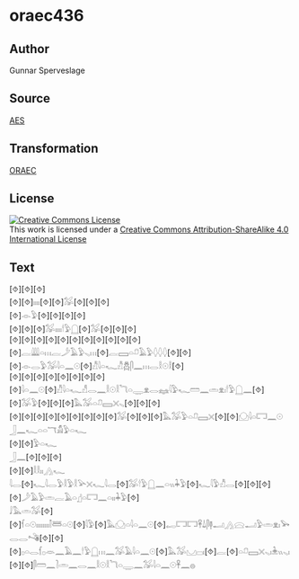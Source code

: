 # oraec436

## Author

Gunnar Sperveslage

## Source

[AES](https://github.com/simondschweitzer/aes)

## Transformation

[ORAEC](https://oraec.github.io/)

## License

<a rel="license" href="http://creativecommons.org/licenses/by-sa/4.0/"><img alt="Creative Commons License" style="border-width:0" src="https://i.creativecommons.org/l/by-sa/4.0/88x31.png" /></a><br />This work is licensed under a <a rel="license" href="http://creativecommons.org/licenses/by-sa/4.0/">Creative Commons Attribution-ShareAlike 4.0 International License</a>

## Text

[⯑][⯑][⯑]<br>
[⯑][⯑]𓏤𓏤𓏤𓏤[⯑][⯑]𓅮[⯑][⯑][⯑]<br>
[⯑]𓁹𓅱[⯑][⯑][⯑][⯑]<br>
[⯑][⯑][⯑]𓅮𓏤𓏤𓏤𓏤𓎗𓅱𓉸[⯑]𓅮[⯑][⯑][⯑]<br>
[⯑][⯑][⯑][⯑][⯑][⯑][⯑][⯑][⯑][⯑][⯑][⯑]𓐛𓇏𓏏𓏥𓐛𓌳𓄿𓅱𓈅𓏥[⯑]𓐛𓈙𓏏𓍔𓄿𓅱𓆭𓆭𓆭[⯑][⯑][⯑]𓁹𓂋𓅱𓅮𓇋𓏏𓈖𓇳[⯑]𓀯𓇋𓏏𓆑𓀯𓆣𓋴𓈖𓏥𓂋𓎛𓇳𓎛[⯑]<br>
[⯑][⯑][⯑][⯑][⯑][⯑][⯑][⯑][⯑]𓇋𓏏𓈖𓇳[⯑]𓀯𓇋𓏏𓆑𓀭𓂋𓈖𓎛𓇳𓎛𓆓𓏏𓇾𓁷𓂋𓈐𓇋𓅱𓆑𓏠𓈖𓏛𓁷𓏤𓎗𓅱𓉸𓈖[⯑][⯑]𓅮𓅱[⯑][⯑][⯑]𓅓𓅮𓏏𓍔𓈙𓏴𓈅[⯑][⯑][⯑]<br>
[⯑][⯑][⯑][⯑][⯑][⯑][⯑][⯑][⯑]𓅮[⯑][⯑][⯑]𓅓𓅮𓅱𓏏𓍔𓈙𓏴[⯑][⯑]𓈌𓇋𓏏𓉐𓈖𓇳<br>
𓃀𓈖𓆑𓏏𓏏𓄓𓀋𓅱𓏏𓆑<br>
[⯑][⯑]𓅱𓏏𓆑<br>
𓃀𓈖[⯑][⯑][⯑]<br>
[⯑][⯑]𓎛𓎛𓏤𓏤𓂻𓆑<br>
𓇋𓂋[⯑]𓆑𓇋𓂋𓅱𓎛𓅱𓎛𓅪𓏴𓆑𓇋𓂋[⯑]𓅮𓎗𓅱𓉸𓈖𓏏𓏭𓇓𓅱[⯑]𓆑𓇋𓅱𓀯𓂋[⯑][⯑][⯑][⯑]𓌳𓄿𓅱𓏛𓐛𓄿𓏏𓊨𓏏𓉐𓈖𓏏𓏤𓏤𓇓𓅱[⯑]<br>
𓄙𓅓𓏛𓅮[⯑][⯑]𓆳𓏏𓇳𓏤𓏤𓏤𓏤𓏤𓏤𓏤𓏤𓌐𓆷𓏏𓇳[⯑]𓇋𓅱[⯑]𓅓𓈌𓏏𓇋𓏏𓈖𓇳[⯑]𓉻𓉐𓉐𓋹𓍑𓋴𓊢𓂝𓂻𓈍𓂝𓅱𓏛𓁷𓏤𓅨𓂋𓂋𓌝[⯑][⯑][⯑]𓊪𓏏𓂋𓆴𓊪𓁺𓈖𓄿𓈖𓎗𓅱𓉸𓏥𓈖𓅮𓄿𓇋𓏏𓈖𓇳[⯑]𓅓𓅮𓈋𓊌𓏤[⯑]𓐛[⯑]𓏏𓍔𓈙𓏴𓈅𓏤𓇔𓏭𓈅𓏤[⯑][⯑]𓋴𓏠𓈖𓍘𓏛𓈖𓂋𓈖𓎛𓇳𓎛𓆓𓏏𓇾𓈖𓅮𓇋𓏏𓈖𓇳𓋹𓈖𓐍<br>
